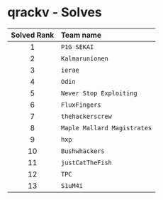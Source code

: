 # qrackv - Solves
| Solved Rank | Team name |
|:-----------:|:----------|
| 1 | `P1G SEKAI` |
| 2 | `Kalmarunionen` |
| 3 | `ierae` |
| 4 | `Odin` |
| 5 | `Never Stop Exploiting` |
| 6 | `FluxFingers` |
| 7 | `thehackerscrew` |
| 8 | `Maple Mallard Magistrates` |
| 9 | `hxp` |
| 10 | `Bushwhackers` |
| 11 | `justCatTheFish` |
| 12 | `TPC` |
| 13 | `S1uM4i` |